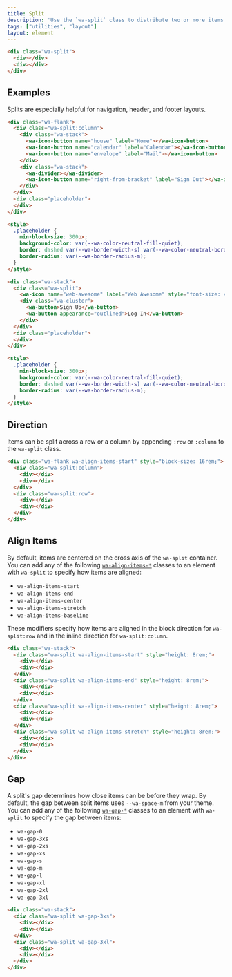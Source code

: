 ```yaml
---
title: Split
description: 'Use the `wa-split` class to distribute two or more items evenly across available space, either in a row or a column.'
tags: ["utilities", "layout"]
layout: element
---
```


<style>
  :is(.wa-flank, .wa-grid, .wa-stack) > [class*='wa-split']:has(div:empty) {
    border: var(--wa-border-width-s) dashed var(--wa-color-neutral-border-normal);
    border-radius: var(--wa-border-radius-m);
    padding: var(--wa-space-s);
  }

  [class*='wa-split'] div:empty {
    background-color: var(--wa-color-indigo-60);
    border-radius: var(--wa-border-radius-s);
    min-block-size: 4rem;
    min-inline-size: 4rem;
  }
</style>

```html {.example}
<div class="wa-split">
  <div></div>
  <div></div>
</div>
```

## Examples

Splits are especially helpful for navigation, header, and footer layouts.

```html {.example}
<div class="wa-flank">
  <div class="wa-split:column">
    <div class="wa-stack">
      <wa-icon-button name="house" label="Home"></wa-icon-button>
      <wa-icon-button name="calendar" label="Calendar"></wa-icon-button>
      <wa-icon-button name="envelope" label="Mail"></wa-icon-button>
    </div>
    <div class="wa-stack">
      <wa-divider></wa-divider>
      <wa-icon-button name="right-from-bracket" label="Sign Out"></wa-icon-button>
    </div>
  </div>
  <div class="placeholder">
  </div>
</div>

<style>
  .placeholder {
    min-block-size: 300px;
    background-color: var(--wa-color-neutral-fill-quiet);
    border: dashed var(--wa-border-width-s) var(--wa-color-neutral-border-normal);
    border-radius: var(--wa-border-radius-m);
  }
</style>
```

```html {.example}
<div class="wa-stack">
  <div class="wa-split">
    <wa-icon name="web-awesome" label="Web Awesome" style="font-size: var(--wa-font-size-xl);"></wa-icon>
    <div class="wa-cluster">
      <wa-button>Sign Up</wa-button>
      <wa-button appearance="outlined">Log In</wa-button>
    </div>
  </div>
  <div class="placeholder">
  </div>
</div>

<style>
  .placeholder {
    min-block-size: 300px;
    background-color: var(--wa-color-neutral-fill-quiet);
    border: dashed var(--wa-border-width-s) var(--wa-color-neutral-border-normal);
    border-radius: var(--wa-border-radius-m);
  }
</style>
```

## Direction

Items can be split across a row or a column by appending `:row` or `:column` to the `wa-split` class.

```html {.example}
<div class="wa-flank wa-align-items-start" style="block-size: 16rem;">
  <div class="wa-split:column">
    <div></div>
    <div></div>
  </div>
  <div class="wa-split:row">
    <div></div>
    <div></div>
  </div>
</div>
```

## Align Items

By default, items are centered on the cross axis of the `wa-split` container. You can add any of the following [`wa-align-items-*`](/docs/style-utilities/align-items) classes to an element with `wa-split` to specify how items are aligned:
- `wa-align-items-start`
- `wa-align-items-end`
- `wa-align-items-center`
- `wa-align-items-stretch`
- `wa-align-items-baseline`

These modifiers specify how items are aligned in the block direction for `wa-split:row` and in the inline direction for `wa-split:column`.

```html {.example}
<div class="wa-stack">
  <div class="wa-split wa-align-items-start" style="height: 8rem;">
    <div></div>
    <div></div>
  </div>
  <div class="wa-split wa-align-items-end" style="height: 8rem;">
    <div></div>
    <div></div>
  </div>
  <div class="wa-split wa-align-items-center" style="height: 8rem;">
    <div></div>
    <div></div>
  </div>
  <div class="wa-split wa-align-items-stretch" style="height: 8rem;">
    <div></div>
    <div></div>
  </div>
</div>
```

## Gap

A split's gap determines how close items can be before they wrap. By default, the gap between split items uses `--wa-space-m` from your theme. You can add any of the following [`wa-gap-*`](/docs/style-utilities/gap) classes to an element with `wa-split` to specify the gap between items:
- `wa-gap-0`
- `wa-gap-3xs`
- `wa-gap-2xs`
- `wa-gap-xs`
- `wa-gap-s`
- `wa-gap-m`
- `wa-gap-l`
- `wa-gap-xl`
- `wa-gap-2xl`
- `wa-gap-3xl`

```html {.example}
<div class="wa-stack">
  <div class="wa-split wa-gap-3xs">
    <div></div>
    <div></div>
  </div>
  <div class="wa-split wa-gap-3xl">
    <div></div>
    <div></div>
  </div>
</div>
```
